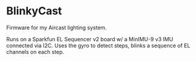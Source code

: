 # BlinkyCast
Firmware for my Aircast lighting system.

Runs on a Sparkfun EL Sequencer v2 board w/ a MinIMU-9 v3 IMU connected via I2C.
Uses the gyro to detect steps, blinks a sequence of EL channels on each step.